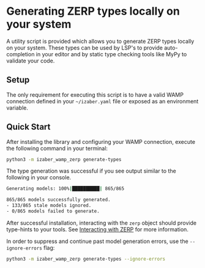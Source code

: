 # Generating ZERP types locally on your system

A utility script is provided which allows you to generate ZERP types locally on your system. These types can be used by LSP's to provide auto-completion in your editor and by static type checking tools like MyPy to validate your code.

## Setup

The only requirement for executing this script is to have a valid WAMP connection defined in your `~/izaber.yaml` file or exposed as an environment variable.

## Quick Start

After installing the library and configuring your WAMP connection, execute the following command in your terminal:

```bash
python3 -m izaber_wamp_zerp generate-types
```

The type generation was successful if you see output similar to the following in your console.

```bash
Generating models: 100%|██████████| 865/865

865/865 models successfully generated.
- 133/865 stale models ignored.
- 0/865 models failed to generate.

```

After successful installation, interacting with the `zerp` object should provide type-hints to your tools. See [Interacting with ZERP](./usage_in_scripts.md) for more information.



In order to suppress and continue past model generation errors, use the `--ignore-errors` flag:

```bash
python3 -m izaber_wamp_zerp generate-types --ignore-errors
```